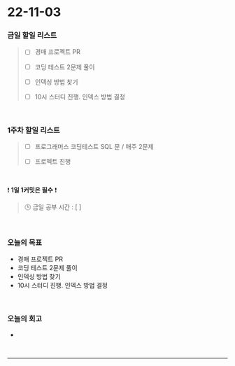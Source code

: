 # 22-11-03

### 금일 할일 리스트
> - [ ]  경매 프로젝트 PR
>
> - [ ]  코딩 테스트 2문제 풀이 
>
> - [ ]  인덱싱 방법 찾기
> 
> - [ ]  10시 스터디 진행. 인덱스 방법 결정

<br/>

### 1주차 할일 리스트  

> - [ ]  프로그래머스 코딩테스트 SQL 문 / 매주 2문제  
>
> - [ ]  프로젝트 진행

<br/>

❗ **1일 1커밋은 필수** ❗
> 🕒 금일 공부 시간 :  [  ]
  
<br/>

### 오늘의 목표
- 경매 프로젝트 PR
- 코딩 테스트 2문제 풀이
- 인덱싱 방법 찾기
- 10시 스터디 진행. 인덱스 방법 결정

<br>

### 오늘의 회고
- 

<br/>

------------  